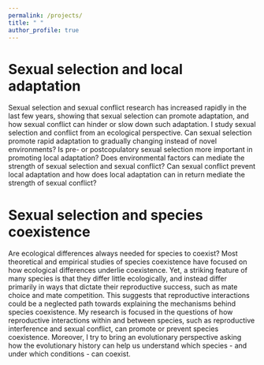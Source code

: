 ```yaml
---
permalink: /projects/
title: " "
author_profile: true
---
```


# Sexual selection and local adaptation

Sexual selection and sexual conflict research has increased rapidly in the last few years, showing that sexual selection can promote adaptation, and how sexual conflict can hinder or slow down such adaptation. I study sexual selection and conflict from an ecological perspective. Can sexual selection promote rapid adaptation to gradually changing instead of novel environments? Is pre- or postcopulatory sexual selection more important in promoting local adaptation? Does environmental factors can mediate the strength of sexual selection and sexual conflict? Can sexual conflict prevent local adaptation and how does local adaptation can in return mediate the strength of sexual conflict?

# Sexual selection and species coexistence

Are ecological differences always needed for species to coexist? Most theoretical and empirical studies of species coexistence have focused on how ecological differences underlie coexistence. Yet, a striking feature of many species is that they differ little ecologically, and instead differ primarily in ways that dictate their reproductive success, such as mate choice and mate competition. This suggests that reproductive interactions could be a neglected path towards explaining the mechanisms behind species coexistence. My research is focused in the questions of how reproductive interactions within and between species, such as reproductive interference and sexual conflict, can promote or prevent species coexistence. Moreover, I try to bring an evolutionary perspective asking how the evolutionary history can help us understand which species - and under which conditions - can coexist.



